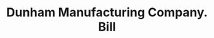 ---
doi: 10.7916/D8Q25B99
date_other: '1890'
date_other_textual: 1890-1899
form: printed ephemera
genre:
- Invoices
name:
- Dunham Manufacturing Company
object_in_context_url: https://biggert.cul.columbia.edu/items/view/ave_biggert_00706
subject_hierarchical_geographic:
- St. Louis, Missouri, United States
subject_name:
- Dunham Manufacturing Company
title: Dunham Manufacturing Company. Bill
sort_title: Dunham Manufacturing Company. Bill
call_number: ave_biggert_00706
coordinates:
- 38.62722222222222,-90.19777777777779
pid: ave_biggert_00706
identifiers: ave_biggert_00706
thumbnail: https://derivativo-3.library.columbia.edu/iiif/2/ldpd:345641/full/!256,256/0/native.jpg
permalink: /biggert/ave_biggert_00706/
layout: iiif-image-page
---
